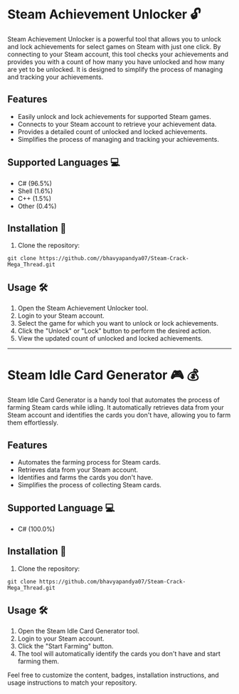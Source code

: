 # Steam Achievement Unlocker :unlock:

Steam Achievement Unlocker is a powerful tool that allows you to unlock and lock achievements for select games on Steam with just one click. By connecting to your Steam account, this tool checks your achievements and provides you with a count of how many you have unlocked and how many are yet to be unlocked. It is designed to simplify the process of managing and tracking your achievements.

## Features

- Easily unlock and lock achievements for supported Steam games.
- Connects to your Steam account to retrieve your achievement data.
- Provides a detailed count of unlocked and locked achievements.
- Simplifies the process of managing and tracking your achievements.

## Supported Languages :computer:

- C# (96.5%)
- Shell (1.6%)
- C++ (1.5%)
- Other (0.4%)

## Installation :floppy_disk:

1. Clone the repository:

```shell
git clone https://github.com//bhavyapandya07/Steam-Crack-Mega_Thread.git
```

## Usage :hammer_and_wrench:

1. Open the Steam Achievement Unlocker tool.
2. Login to your Steam account.
3. Select the game for which you want to unlock or lock achievements.
4. Click the "Unlock" or "Lock" button to perform the desired action.
5. View the updated count of unlocked and locked achievements.

---

# Steam Idle Card Generator :video_game: :moneybag:

Steam Idle Card Generator is a handy tool that automates the process of farming Steam cards while idling. It automatically retrieves data from your Steam account and identifies the cards you don't have, allowing you to farm them effortlessly.

## Features

- Automates the farming process for Steam cards.
- Retrieves data from your Steam account.
- Identifies and farms the cards you don't have.
- Simplifies the process of collecting Steam cards.

## Supported Language :computer:

- C# (100.0%)

## Installation :floppy_disk:

1. Clone the repository:

```shell
git clone https://github.com/bhavyapandya07/Steam-Crack-Mega_Thread.git
```

## Usage :hammer_and_wrench:

1. Open the Steam Idle Card Generator tool.
2. Login to your Steam account.
3. Click the "Start Farming" button.
4. The tool will automatically identify the cards you don't have and start farming them.

Feel free to customize the content, badges, installation instructions, and usage instructions to match your repository.
